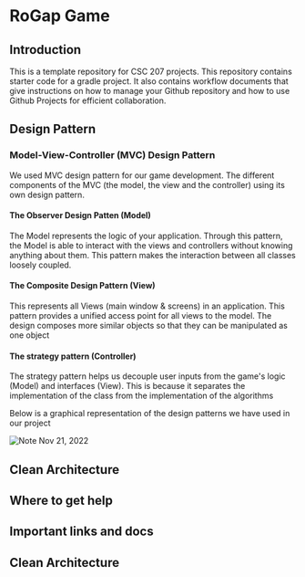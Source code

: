 # RoGap Game

## Introduction
This is a template repository for CSC 207 projects. 
This repository contains starter code for a gradle project.
It also contains workflow documents that give instructions on how to manage your Github repository and how to use Github Projects for efficient collaboration.

## Design Pattern
### Model-View-Controller (MVC) Design Pattern
We used MVC design pattern for our game development. The different components of the MVC (the model, the view and the controller) using its own design pattern.

#### The Observer Design Patten (Model)
The Model represents the logic of your application. Through this pattern, the Model is able to interact with the views and controllers without knowing anything about them. This pattern makes the interaction between all classes loosely coupled.

#### The Composite Design Pattern (View)
This represents all Views (main window & screens) in an application. This pattern provides a unified access point for all views to the model. The design composes more similar objects so that they can be manipulated as one object

#### The strategy pattern (Controller)
The strategy pattern helps us decouple user inputs from the game's logic (Model) and interfaces (View). This is because it separates the implementation of the class from the implementation of the algorithms

Below is a graphical representation of the design patterns we have used in our project

![Note Nov 21, 2022](https://user-images.githubusercontent.com/94993837/203185285-9afc5d5e-0467-4755-98a7-c743f4ef8ee1.jpg)


## Clean Architecture


## Where to get help


## Important links and docs


## Clean Architecture

